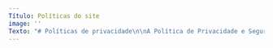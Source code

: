 ```yaml
---
Título: Políticas do site
image: ''
Texto: "# Políticas de privacidade\n\nA Política de Privacidade e Segurança foi criada para demonstrar o compromisso e respeito da 7do2 com a segurança e a privacidade de informações coletadas de nossos usuários.\r\n\n\r\n\nEsta política de Privacidade estará permanentemente disponível no link Política de Privacidade, localizado no rodapé de qualquer página do Portal da 7do2.\r\n\n\r\n\n## 1. Informações Pessoais\r\n\n1.1) Para usufruir dos serviços e benefícios oferecidos pela 7do2, o Usuário deverá realizar o seu registro no Portal da 7do2, preenchendo o formulário de cadastro mediante o fornecimento das informações nele indicadas, dentre elas seu nome, sobrenome e e-mail, além de outras informações pessoais.\r\n\n\r\n\n1.1.1) As informações pessoais fornecidas pelo Usuário deverão ser sempre corretas e atuais, cabendo ao Usuário manter seu cadastro sempre atualizado junto à 7do2.\r\n\n\r\n\n1.2) As informações pessoais dos Usuários requeridas pela 7do2 no momento da realização do cadastro ou da utilização dos serviços e/ou benefícios disponíveis no Portal da 7do2 são fornecidas voluntariamente pelos Usuários, sendo que sua falta não implicará em diminuição da qualidade ou quantidade dos serviços e/ou benefícios oferecidos pela 7do2, salvo nos casos onde houver a expressa indicação de obrigatoriedade de preenchimento.\r\n\n\r\n\n1.3) As informações pessoais fornecidas pelos Usuários através do Portal da 7do2 serão utilizadas pela 7do2 com o propósito de identificar o perfil de seus Usuários, visando:\r\n\n\r\n\n(i) melhor atender os Usuários com relação aos produtos ou serviços disponíveis no Portal da 7do2;\r\n\n(ii) contatar os Usuários sobre novos produtos, benefícios ou ofertas especiais; e\r\n\n(iii) orientar a publicidade dirigida aos Usuários, evitando, dessa forma, o envio de e-mails indesejados.\r\n\n\r\n\n## 2. Sistemas de Segurança\r\n\n2.1) Para a maior privacidade de seus Usuários, a 7do2 adota todas as medidas legalmente admitidas quanto à segurança na proteção de dados, visando evitar a perda, mau uso, alteração, acesso não autorizado ou subtração indevida das informações pessoais fornecidas por seus Usuários através do Portal da 7do2.\r\n\n\r\n\n2.2) As informações recebidas, armazenadas ou enviadas pelos Usuários através dos serviços e/ou benefícios oferecidos pela 7do2 são protegidas pela senha pessoal, indicada pelo Usuário no momento da realização de seu cadastro no Portal da 7do2.\r\n\n\r\n\n2.3) A senha pessoal do Usuário é sigilosa e não deve ser compartilhada com terceiros. Assim sendo, o Usuário é inteiramente responsável pela confidencialidade de sua senha pessoal.\r\n\n\r\n\n2.3.1) A 7do2 em momento algum autoriza qualquer terceiro a solicitar a senha pessoal do Usuário.\r\n\n\r\n\n## 3. Utilização de Cookies\r\n\n3.1) O Portal da 7do2 pode, eventualmente, gravar arquivos de dados no computador do Usuário chamados cookies. Referidos cookies ficam armazenados como um “cartão de visita” que permite que a 7do2 e seus parceiros reconheçam o Usuário, além de facilitar a coleta de informações pessoais deste.\r\n\n\r\n\n3.2) Os sistemas da 7do2 e de seus parceiros podem, através dos cookies, identificar visitas anteriores dos Usuários a determinadas páginas na Internet, além de personalizar página de abertura dos sites ou inibir a exibição de mensagens já vistas anteriormente pelo Usuário.\r\n\n\r\n\n3.2.1) A 7do2 não se compromete pelos cookies eventualmente utilizados por seus parceiros, cujas especificações e regras de utilização estão estabelecidas nas políticas e normas de privacidade de cada parceiro.\r\n\n\r\n\n3.3) Os cookies utilizados pela 7do2 não são considerados programas e não contêm vírus. Assim sendo, não permitem a alteração ou eliminação de qualquer conteúdo armazenado no disco rígido do computador do Usuário.\r\n\n\r\n\n3.4) Os cookies utilizados pela 7do2 têm as seguintes funções:\r\n\n\r\n\n(i) Calcular a dimensão da audiência do Portal da 7do2;\r\n\n(ii) Acompanhar o andamento de possíveis promoções;\r\n\n(iii) Medir e mapear certos padrões de navegação dos Usuários no Portal da 7do2; e\r\n\n(iv) Facilitar e agilizar o preenchimento de formulários pelo Usuário no Portal da 7do2.\r\n\n\r\n\n3.5) Para a fruição dos serviços e benefícios oferecidos pela 7do2 não é imprescindível que o Usuário aceite os cookies enviados pela 7do2.\r\n\n\r\n\n3.5.1) Caso o Usuário não aceite os cookies enviados pela 7do2, toda vez que ele desejar acessar determinado serviço e/ou benefício, cujo registro prévio seja requerido, o Usuário deverá necessariamente preencher as informações solicitadas para seu acesso.\r\n\n\r\n\n3.5.2) Caso o Usuário deseje impedir a gravação de cookies enviados pela 7do2, o Usuário deverá desabilitar essa opção seguindo os comandos existentes nos menus de personalização de seu navegador (browser).\r\n\n\r\n\n## 4. Mudanças na Política de Privacidade\r\n\n4.1) A 7do2 reserva-se o direito de promover, a qualquer tempo, eventuais alterações na presente Política de Privacidade incluindo, mas não limitado, quando da ocorrência de:\r\n\n(i) alterações legislativas ou jurisprudenciais;\r\n\n(ii) mudanças no Portal da 7do2; e\r\n\n(iii) utilização de novas tecnologias.\r\n\n\r\n\n4.1.1) Tendo em vista o disposto no item 6.1 acima, o Usuário compromete-se a verificar periodicamente a presente Política de Privacidade, a fim de atualizar-se acerca de eventuais alterações.\r\n\n\r\n\n## 5. Atendimento\r\n\n5.1) Eventuais dúvidas e questionamentos dos Usuários com relação à presente Política de Privacidade, bem como solicitações de informações adicionais ou reclamações quanto aos serviços e/ou benefícios oferecidos pela 7do2, poderão ser solucionadas através do link Contato, disponível no Portal da 7do2."
---
```


